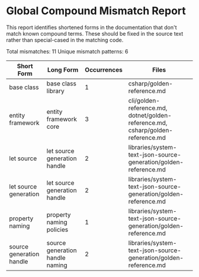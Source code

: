 # Global Compound Mismatch Report

This report identifies shortened forms in the documentation that don't match known compound terms.
These should be fixed in the source text rather than special-cased in the matching code.

Total mismatches: 11
Unique mismatch patterns: 6

| Short Form | Long Form | Occurrences | Files |
|------------|-----------|-------------|-------|
| base class | base class library | 1 | csharp/golden-reference.md |
| entity framework | entity framework core | 3 | cli/golden-reference.md, dotnet/golden-reference.md, csharp/golden-reference.md |
| let source | let source generation handle | 2 | libraries/system-text-json-source-generation/golden-reference.md |
| let source generation | let source generation handle | 2 | libraries/system-text-json-source-generation/golden-reference.md |
| property naming | property naming policies | 1 | libraries/system-text-json-source-generation/golden-reference.md |
| source generation handle | source generation handle naming | 2 | libraries/system-text-json-source-generation/golden-reference.md |
